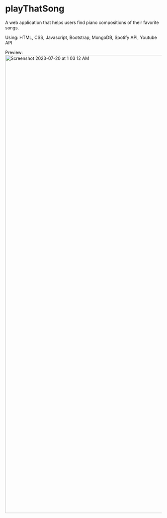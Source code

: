 # playThatSong
A web application that helps users find piano compositions of their favorite songs.

Using: HTML, CSS, Javascript, Bootstrap, MongoDB, Spotify API, Youtube API

Preview:
<img width="1470" alt="Screenshot 2023-07-20 at 1 03 12 AM" src="https://github.com/rachanakreddy/keyboardWarrior/assets/32342008/7b398e77-33fb-49c5-b092-4a5665078245">
